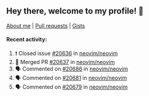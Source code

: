 ## Hey there, welcome to my profile! 👋

[About me](https://seandewar.github.io/)
 | [Pull requests](https://github.com/search?p=1&q=author%3Aseandewar+is%3Apr)
 | [Gists](https://gist.github.com/seandewar)

#### Recent activity:

<!--START_SECTION:activity-->
1. ❗️ Closed issue [#20636](https://github.com/neovim/neovim/issues/20636) in [neovim/neovim](https://github.com/neovim/neovim)
2. 🎉 Merged PR [#20637](https://github.com/neovim/neovim/pull/20637) in [neovim/neovim](https://github.com/neovim/neovim)
3. 🗣 Commented on [#20686](https://github.com/neovim/neovim/issues/20686) in [neovim/neovim](https://github.com/neovim/neovim)
4. 🗣 Commented on [#20681](https://github.com/neovim/neovim/issues/20681) in [neovim/neovim](https://github.com/neovim/neovim)
5. 🗣 Commented on [#20679](https://github.com/neovim/neovim/issues/20679) in [neovim/neovim](https://github.com/neovim/neovim)
<!--END_SECTION:activity-->
